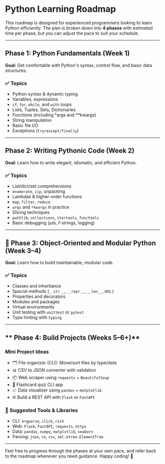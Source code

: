 # Python Learning Roadmap

This roadmap is designed for experienced programmers looking to learn Python efficiently. The plan is broken down into **4 phases** with estimated time per phase, but you can adjust the pace to suit your schedule.

---

## **Phase 1: Python Fundamentals (Week 1)**

**Goal:** Get comfortable with Python's syntax, control flow, and basic data structures.

### ✅ Topics

- Python syntax & dynamic typing
- Variables, expressions
- `if`, `for`, `while`, and `with` loops
- Lists, Tuples, Sets, Dictionaries
- Functions (including *args and **kwargs)
- String manipulation
- Basic file I/O
- Exceptions (`try/except/finally`)

---

## **Phase 2: Writing Pythonic Code (Week 2)**

**Goal:** Learn how to write elegant, idiomatic, and efficient Python.

### ✅ Topics

- List/dict/set comprehensions
- `enumerate`, `zip`, unpacking
- Lambdas & higher-order functions
- `map`, `filter`, `reduce`
- `args` and `*kwargs` in practice
- Slicing techniques
- `pathlib`, `collections`, `itertools`, `functools`
- Basic debugging (`pdb`, f-strings, logging)

---

## **🔹 Phase 3: Object-Oriented and Modular Python (Week 3–4)**

**Goal:** Learn how to build maintainable, modular code.

### ✅ Topics

- Classes and inheritance
- Special methods (`__str__`, `__repr__`, `__len__`, etc.)
- Properties and decorators
- Modules and packages
- Virtual environments
- Unit testing with `unittest` or `pytest`
- Type hinting with `typing`

---

## ** Phase 4: Build Projects (Weeks 5–6+)**


### Mini Project Ideas 

- 🗂 File organizer (CLI): Move/sort files by type/date
- 📊 CSV to JSON converter with validation
- 📦 Web scraper using `requests` + `BeautifulSoup`
- 🧠 Flashcard quiz CLI app
- 📈 Data visualizer using `pandas` + `matplotlib`
- 🌐 Build a REST API with `Flask` or `FastAPI`

### 📘 Suggested Tools & Libraries

- CLI: `argparse`, `click`, `rich`
- Web: `Flask`, `FastAPI`, `requests`, `httpx`
- Data: `pandas`, `numpy`, `matplotlib`, `seaborn`
- Parsing: `json`, `re`, `csv`, `xml.etree.ElementTree`

---

Feel free to progress through the phases at your own pace, and refer back to the roadmap whenever you need guidance. Happy coding! 🐍
